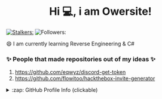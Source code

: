 <h1 align="center">Hi 💻, i am Owersite!</h1>

[![Stalkers:](https://badges.pufler.dev/visits/Owersite/Owersite?style=for-the-badge&color=#000000&logo=github&label=Stalkers)](https://github.com/owersite)
![Followers:](https://img.shields.io/github/followers/owersite?style=for-the-badge&color=blue)

😄 I am currently learning Reverse Engineering & C#


### ✨ People that made repositories out of my ideas ✨
1. https://github.com/eqwyz/discord-get-token
2. https://github.com/flowitoo/hackthebox-invite-generator

<details>
  <summary>:zap: GitHub Profile Info (clickable) </summary>
  <h1 align="center">Profile Status</h1>
  <details>
    <summary>:zap: Languages (clickabe) </summary>
  <img align="center" alt="Most used languages" src="https://github-readme-stats.vercel.app/api/top-langs/?username=Owersite&layout=compact&langs_count=4)](https://github.com/anuraghazra/github-readme-stats)" />
    </details>
  
  <details>
    <summary>:zap: GitHub Status (clickable)</summary>
  <img align="center" alt="My GitHub Stats" src="https://github-readme-stats.codestackr.vercel.app/api?username=Owersite&show_icons=true&theme=default&hide_border=true" />
</details>

<!--
[![Updated](https://badges.pufler.dev/updated/Owersite/Owersite?style=for-the-badge&color=f0f6f9&logo=github&label=Profile+Updated)](https://github.com/Owersite)
--!>
